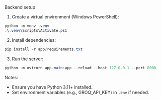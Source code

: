 Backend setup

1. Create a virtual environment (Windows PowerShell):

```powershell
python -m venv .venv
.\.venv\Scripts\Activate.ps1
```

2. Install dependencies:

```powershell
pip install -r app/requirements.txt
```

3. Run the server:

```powershell
python -m uvicorn app.main:app --reload --host 127.0.0.1 --port 8000
```

Notes:
- Ensure you have Python 3.11+ installed.
- Set environment variables (e.g., GROQ_API_KEY) in `.env` if needed.
